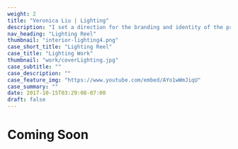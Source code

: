 ```yaml
---
weight: 2
title: "Veronica Liu | Lighting"
description: "I set a direction for the branding and identity of the product and crafted a functioning prototype ready for usability testing and development."
nav_heading: "Lighting Reel"
thumbnail: "interior-lighting4.png"
case_short_title: "Lighting Reel"
case_title: "Lighting Work"
thumbnail: "work/coverLighting.jpg"
case_subtitle: ""
case_description: ""
case_feature_img: "https://www.youtube.com/embed/AYo1wWmJiqU"
case_summary: ""
date: 2017-10-15T03:29:08-07:00
draft: false
---
```


# Coming Soon
